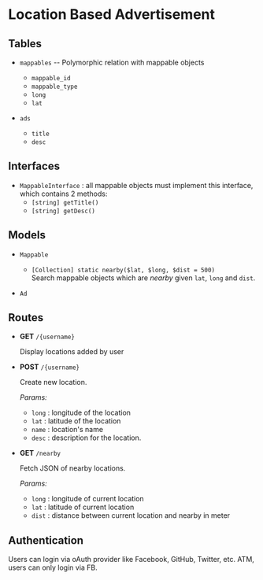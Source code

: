 # Location Based Advertisement

## Tables

* `mappables` -- Polymorphic relation with mappable objects

  * `mappable_id`
  * `mappable_type`
  * `long`
  * `lat`

* `ads`

  * `title`
  * `desc`


## Interfaces

* `MappableInterface` : all mappable objects must implement this interface, which contains 2 methods:
  * `[string] getTitle()`
  * `[string] getDesc()`


## Models

* `Mappable`

  * `[Collection] static nearby($lat, $long, $dist = 500)`  
    Search mappable objects which are _nearby_ given `lat`, `long` and `dist`. 

* `Ad`


## Routes

* **GET** `/{username}`

  Display locations added by user

* **POST** `/{username}`

  Create new location.

  _Params:_

  * `long` : longitude of the location
  * `lat` : latitude of the location
  * `name` : location's name
  * `desc` : description for the location.


* **GET** `/nearby`

  Fetch JSON of nearby locations.

  _Params:_

  * `long` : longitude of current location
  * `lat` : latitude of current location
  * `dist` : distance between current location and nearby in meter


## Authentication

Users can login via oAuth provider like Facebook, GitHub, Twitter, etc. ATM, users can only login via FB.

